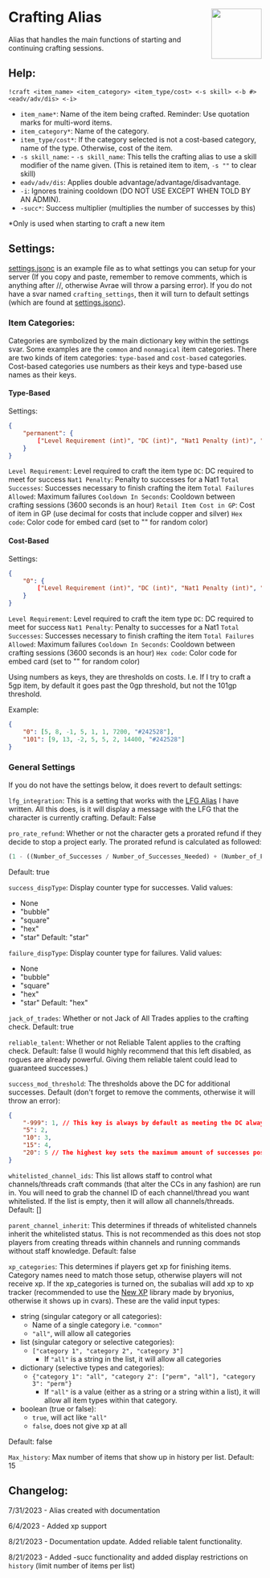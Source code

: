 <h1>Crafting Alias<img align="right" src="./images/image.png" width="100px"></h1>

Alias that handles the main functions of starting and continuing crafting sessions.

## Help:
`!craft <item_name> <item_category> <item_type/cost> <-s skill> <-b #> <eadv/adv/dis> <-i>`

- `item_name*`: Name of the item being crafted. Reminder: Use quotation marks for multi-word items.
- `item_category*`: Name of the category.
- `item_type/cost*`: If the category selected is not a cost-based category, name of the type. Otherwise, cost of the item.
- `-s skill_name`: - `-s skill_name`: This tells the crafting alias to use a skill modifier of the name given. (This is retained item to item, `-s ""` to clear skill)
- `eadv/adv/dis`: Applies double advantage/advantage/disadvantage.
- `-i`: Ignores training cooldown (DO NOT USE EXCEPT WHEN TOLD BY AN ADMIN).
- `-succ*`: Success multiplier (multiplies the number of successes by this)

*Only is used when starting to craft a new item

## Settings:

[settings.jsonc](settings.jsonc) is an example file as to what settings you can setup for your server (If you copy and paste, remember to remove comments, which is anything after //, otherwise Avrae will throw a parsing error). If you do not have a svar named `crafting_settings`, then it will turn to default settings (which are found at [settings.jsonc](settings.jsonc)).

### Item Categories:

Categories are symbolized by the main dictionary key within the settings svar. Some examples are the `common` and `nonmagical` item categories. There are two kinds of item categories: `type-based` and `cost-based` categories. Cost-based categories use numbers as their keys and type-based use names as their keys.

#### Type-Based

Settings:
```json
{
    "permanent": {
        ["Level Requirement (int)", "DC (int)", "Nat1 Penalty (int)", "Nat20 Bonus (int)", "Total Successes (int)", "Total Failures Allowed (int)", "Cooldown In Seconds (int)", "Retail Item Cost in GP (int or float)", "Hex code (with or without #)"]
    }
}
```

`Level Requirement`: Level required to craft the item type
`DC`: DC required to meet for success
`Nat1 Penalty`: Penalty to successes for a Nat1
`Total Successes`: Successes necessary to finish crafting the item
`Total Failures Allowed`: Maximum failures
`Cooldown In Seconds`: Cooldown between crafting sessions (3600 seconds is an hour)
`Retail Item Cost in GP`: Cost of item in GP (use decimal for costs that include copper and silver)
`Hex code`: Color code for embed card (set to "" for random color)

#### Cost-Based

Settings:
```json
{
    "0": {
        ["Level Requirement (int)", "DC (int)", "Nat1 Penalty (int)", "Nat20 Bonus (int)", "Total Successes (int)", "Total Failures Allowed (int)", "Cooldown In Seconds (int)", "Hex code (with or without #)"]
    }
}
```

`Level Requirement`: Level required to craft the item type
`DC`: DC required to meet for success
`Nat1 Penalty`: Penalty to successes for a Nat1
`Total Successes`: Successes necessary to finish crafting the item
`Total Failures Allowed`: Maximum failures
`Cooldown In Seconds`: Cooldown between crafting sessions (3600 seconds is an hour)
`Hex code`: Color code for embed card (set to "" for random color)

Using numbers as keys, they are thresholds on costs. I.e. If I try to craft a 5gp item, by default it goes past the 0gp threshold, but not the 101gp threshold.

Example:
```json
{
    "0": [5, 8, -1, 5, 1, 1, 7200, "#242528"],
    "101": [9, 13, -2, 5, 5, 2, 14400, "#242528"]
}
```

### General Settings
If you do not have the settings below, it does revert to default settings:

`lfg_integration`: This is a setting that works with the [LFG Alias](https://avrae.io/dashboard/workshop/6493acfad4ff5357d7b1cb32) I have written. All this does, is it will display a message with the LFG that the character is currently crafting. Default: False

`pro_rate_refund`: Whether or not the character gets a prorated refund if they decide to stop a project early. The prorated refund is calculated as followed:

```py
(1 - ((Number_of_Successes / Number_of_Successes_Needed) + (Number_of_Failures /(Number_of_Failures_Allowed * 2)))) * .5
```

Default: true

`success_dispType`: Display counter type for successes. Valid values:
- None
- "bubble"
- "square"
- "hex"
- "star"
Default: "star"

`failure_dispType`: Display counter type for failures. Valid values:
- None
- "bubble"
- "square"
- "hex"
- "star"
Default: "hex"

`jack_of_trades`: Whether or not Jack of All Trades applies to the crafting check. Default: true

`reliable_talent`: Whether or not Reliable Talent applies to the crafting check. Default: false (I would highly recommend that this left disabled, as rogues are already powerful. Giving them reliable talent could lead to guaranteed successes.)

`success_mod_threshold`: The thresholds above the DC for additional successes. Default (don't forget to remove the comments, otherwise it will throw an error):

```json
{
    "-999": 1, // This key is always by default as meeting the DC always results in 1 success
    "5": 2, 
    "10": 3, 
    "15": 4, 
    "20": 5 // The highest key sets the maximum amount of successes possible (even with Nat20 bonuses)
}
```

`whitelisted_channel_ids`: This list allows staff to control what channels/threads craft commands (that alter the CCs in any fashion) are run in. You will need to grab the channel ID of each channel/thread you want whitelisted. If the list is empty, then it will allow all channels/threads. Default: []

`parent_channel_inherit`: This determines if threads of whitelisted channels inherit the whitelisted status. This is not recommended as this does not stop players from creating threads within channels and running commands without staff knowledge. Default: false

`xp_categories`: This determines if players get xp for finishing items. Category names need to match those setup, otherwise players will not receive xp. If the xp_categories is turned on, the subalias will add xp to xp tracker (recommended to use the [New XP](https://avrae.io/dashboard/workshop/618b77bd5c51fd18fe5356a0) library made by bryonius, otherwise it shows up in cvars). These are the valid input types:
- string (singular category or all categories):
    - Name of a single category i.e. `"common"`
    - `"all"`, will allow all categories
- list (singular category or selective categories):
    - `["category 1", "category 2", "category 3"]`
        - If `"all"` is a string in the list, it will allow all categories
- dictionary (selective types and categories):
    - `{"category 1": "all", "category 2": ["perm", "all"], "category 3": "perm"}`
        - If `"all"` is a value (either as a string or a string within a list), it will allow all item types within that category.
- boolean (true or false):
    - `true`, will act like `"all"`
    - `false`, does not give xp at all

Default: false

`Max_history`: Max number of items that show up in history per list. Default: 15

## Changelog:
7/31/2023 - Alias created with documentation

6/4/2023 - Added xp support

8/21/2023 - Documentation update. Added reliable talent functionality.

8/21/2023 - Added -succ functionality and added display restrictions on `history` (limit number of items per list)